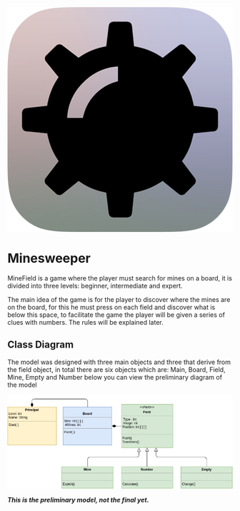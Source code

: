 <p align="center">
    <img src="Documentation/Mines.png">
</p>

# Minesweeper
MineField is a game where the player must search for mines on a board, it is divided into three levels: beginner, intermediate and expert.

The main idea of the game is for the player to discover where the mines are on the board, for this he must press on each field and discover what is below this space, to facilitate the game the player will be given a series of clues with numbers. The rules will be explained later.

## Class Diagram

The model was designed with three main objects and three that derive from the field object, in total there are six objects which are: Main, Board, Field, Mine, Empty and Number
below you can view the preliminary diagram of the model

<p align="center">
    <img src="Documentation/Diagram.png">
</p>

***This is the preliminary model, not the final yet.***